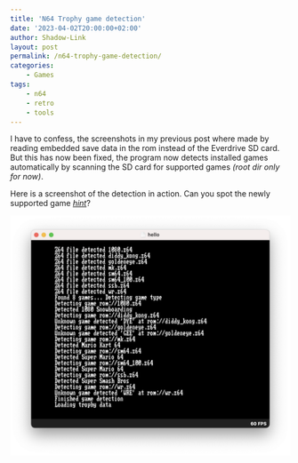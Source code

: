 ```yaml
---
title: 'N64 Trophy game detection'
date: '2023-04-02T20:00:00+02:00'
author: Shadow-Link
layout: post
permalink: /n64-trophy-game-detection/
categories:
    - Games
tags:
    - n64
    - retro
    - tools
---
```


I have to confess, the screenshots in my previous post where made by reading embedded save data in the rom instead of the Everdrive SD card. But this has now been fixed, the program now detects installed games automatically by scanning the SD card for supported games _(root dir only for now)_.

Here is a screenshot of the detection in action. Can you spot the newly supported game [*hint*](https://github.com/KilianSteenman/N64-Save-file-formats/blob/main/mario-kart-64.bt)?

![TrophyOverview](/assets/images/post/n64-trophies-game-detection.png)

